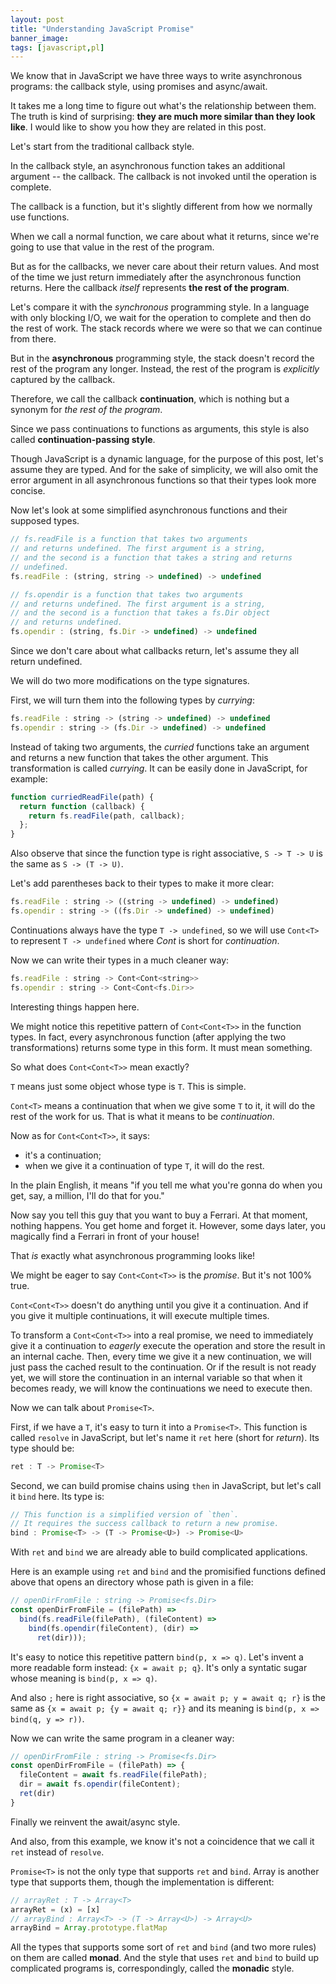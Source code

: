 ```yaml
---
layout: post
title: "Understanding JavaScript Promise"
banner_image:
tags: [javascript,pl]
---
```


We know that in JavaScript we have three ways to write asynchronous programs: the callback style, using promises and async/await.

It takes me a long time to figure out what's the relationship between them. The truth is kind of surprising: **they are much more similar than they look like**. I would like to show you how they are related in this post.

Let's start from the traditional callback style.

In the callback style, an asynchronous function takes an additional argument -- the callback. The callback is not invoked until the operation is complete.

The callback is a function, but it's slightly different from how we normally use functions.

When we call a normal function, we care about what it returns, since we're going to use that value in the rest of the program.

But as for the callbacks, we never care about their return values. And most of the time we just return immediately after the asynchronous function returns. Here the callback *itself* represents **the rest of the program**.

<!--more-->

Let's compare it with the *synchronous* programming style. In a language with only blocking I/O, we wait for the operation to complete and then do the rest of work. The stack records where we were so that we can continue from there.

But in the **asynchronous** programming style, the stack doesn't record the rest of the program any longer. Instead, the rest of the program is *explicitly* captured by the callback.

Therefore, we call the callback **continuation**, which is nothing but a synonym for *the rest of the program*.

Since we pass continuations to functions as arguments, this style is also called **continuation-passing style**.

Though JavaScript is a dynamic language, for the purpose of this post, let's assume they are typed. And for the sake of simplicity, we will also omit the error argument in all asynchronous functions so that their types look more concise.

Now let's look at some simplified asynchronous functions and their supposed types.

```javascript
// fs.readFile is a function that takes two arguments
// and returns undefined. The first argument is a string,
// and the second is a function that takes a string and returns
// undefined.
fs.readFile : (string, string -> undefined) -> undefined

// fs.opendir is a function that takes two arguments
// and returns undefined. The first argument is a string,
// and the second is a function that takes a fs.Dir object
// and returns undefined.
fs.opendir : (string, fs.Dir -> undefined) -> undefined
```

Since we don't care about what callbacks return, let's assume they all return undefined.

We will do two more modifications on the type signatures.

First, we will turn them into the following types by *currying*:

```javascript
fs.readFile : string -> (string -> undefined) -> undefined
fs.opendir : string -> (fs.Dir -> undefined) -> undefined
```

Instead of taking two arguments, the *curried* functions take an argument and returns a new function that takes the other argument. This transformation is called *currying*. It can be easily done in JavaScript, for example:

```javascript
function curriedReadFile(path) {
  return function (callback) {
    return fs.readFile(path, callback);
  };
}
```

Also observe that since the function type is right associative, `S -> T -> U` is the same as `S -> (T -> U)`.

Let's add parentheses back to their types to make it more clear:

```javascript
fs.readFile : string -> ((string -> undefined) -> undefined)
fs.opendir : string -> ((fs.Dir -> undefined) -> undefined)
```

Continuations always have the type `T -> undefined`, so we will use `Cont<T>` to represent `T -> undefined` where *Cont* is short for *continuation*.

Now we can write their types in a much cleaner way:

```javascript
fs.readFile : string -> Cont<Cont<string>>
fs.opendir : string -> Cont<Cont<fs.Dir>>
```

Interesting things happen here.

We might notice this repetitive pattern of `Cont<Cont<T>>` in the function types. In fact, every asynchronous function (after applying the two transformations) returns some type in this form. It must mean something.

So what does `Cont<Cont<T>>` mean exactly?

`T` means just some object whose type is `T`. This is simple.

`Cont<T>` means a continuation that when we give some `T` to it, it will do the rest of the work for us. That is what it means to be *continuation*.

Now as for `Cont<Cont<T>>`, it says:

- it's a continuation;
- when we give it a continuation of type `T`, it will do the rest.

In the plain English, it means "if you tell me what you're gonna do when you get, say, a million, I'll do that for you."

Now say you tell this guy that you want to buy a Ferrari. At that moment, nothing happens. You get home and forget it. However, some days later, you magically find a Ferrari in front of your house!

That *is* exactly what asynchronous programming looks like!

We might be eager to say `Cont<Cont<T>>` is the *promise*. But it's not 100% true.

`Cont<Cont<T>>` doesn't do anything until you give it a continuation. And if you give it multiple continuations, it will execute multiple times.

To transform a `Cont<Cont<T>>` into a real promise, we need to immediately give it a continuation to *eagerly* execute the operation and store the result in an internal cache. Then, every time we give it a new continuation, we will just pass the cached result to the continuation. Or if the result is not ready yet, we will store the continuation in an internal variable so that when it becomes ready, we will know the continuations we need to execute then.

Now we can talk about `Promise<T>`.

First, if we have a `T`, it's easy to turn it into a `Promise<T>`. This function is called `resolve` in JavaScript, but let's name it `ret` here (short for *return*). Its type should be:

```javascript
ret : T -> Promise<T>
```

Second, we can build promise chains using `then` in JavaScript, but let's call it `bind` here. Its type is:

```javascript
// This function is a simplified version of `then`.
// It requires the success callback to return a new promise.
bind : Promise<T> -> (T -> Promise<U>) -> Promise<U>
```

With `ret` and `bind` we are already able to build complicated applications.

Here is an example using `ret` and `bind` and the promisified functions defined above that opens an directory whose path is given in a file:

```javascript
// openDirFromFile : string -> Promise<fs.Dir>
const openDirFromFile = (filePath) =>
  bind(fs.readFile(filePath), (fileContent) =>
    bind(fs.opendir(fileContent), (dir) =>
      ret(dir)));
```

It's easy to notice this repetitive pattern `bind(p, x => q)`. Let's invent a more readable form instead: `{x = await p; q}`. It's only a syntatic sugar whose meaning is `bind(p, x => q)`.

And also `;` here is right associative, so `{x = await p; y = await q; r}` is the same as `{x = await p; {y = await q; r}}` and its meaning is `bind(p, x => bind(q, y => r))`.

Now we can write the same program in a cleaner way:

```javascript
// openDirFromFile : string -> Promise<fs.Dir>
const openDirFromFile = (filePath) => {
  fileContent = await fs.readFile(filePath);
  dir = await fs.opendir(fileContent);
  ret(dir)
}
```

Finally we reinvent the await/async style.

And also, from this example, we know it's not a coincidence that we call it `ret` instead of `resolve`.

`Promise<T>` is not the only type that supports `ret` and `bind`. Array is another type that supports them, though the implementation is different:

```javascript
// arrayRet : T -> Array<T>
arrayRet = (x) = [x]
// arrayBind : Array<T> -> (T -> Array<U>) -> Array<U>
arrayBind = Array.prototype.flatMap
```

All the types that supports some sort of `ret` and `bind` (and two more rules) on them are called **monad**. And the style that uses `ret` and `bind` to build up complicated programs is, correspondingly, called the **monadic** style.
